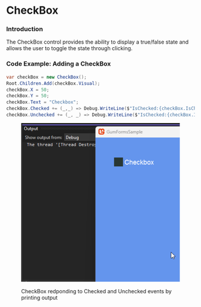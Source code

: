 # CheckBox

### Introduction

The CheckBox control provides the ability to display a true/false state and allows the user to toggle the state through clicking.

### Code Example: Adding a CheckBox

```csharp
var checkBox = new CheckBox();
Root.Children.Add(checkBox.Visual);
checkBox.X = 50;
checkBox.Y = 50;
checkBox.Text = "Checkbox";
checkBox.Checked += (_,_) => Debug.WriteLine($"IsChecked:{checkBox.IsChecked}");
checkBox.Unchecked += (_, _) => Debug.WriteLine($"IsChecked:{checkBox.IsChecked}");
```

<figure><img src="../../../../.gitbook/assets/24_06 44 43.gif" alt=""><figcaption><p>CheckBox redponding to Checked and Unchecked events by printing output</p></figcaption></figure>
